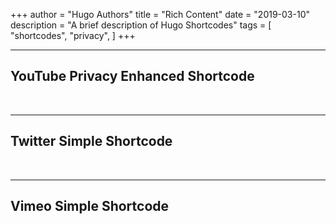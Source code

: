 +++
author = "Hugo Authors"
title = "Rich Content"
date = "2019-03-10"
description = "A brief description of Hugo Shortcodes"
tags = [
    "shortcodes",
    "privacy",
]
+++

---

## YouTube Privacy Enhanced Shortcode

<br>

---

## Twitter Simple Shortcode

<br>

---

## Vimeo Simple Shortcode
